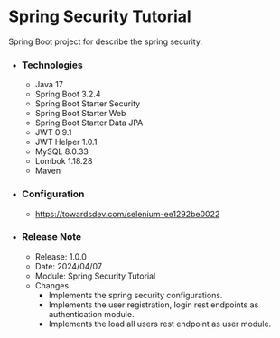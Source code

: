 # Spring Security Tutorial
Spring Boot project for describe the spring security.

* ### Technologies
    * Java 17
    * Spring Boot 3.2.4
    * Spring Boot Starter Security
    * Spring Boot Starter Web
    * Spring Boot Starter Data JPA
    * JWT 0.9.1
    * JWT Helper 1.0.1
    * MySQL 8.0.33
    * Lombok 1.18.28
    * Maven

* ### Configuration
    * https://towardsdev.com/selenium-ee1292be0022

* ### Release Note

    * Release: 1.0.0
    * Date: 2024/04/07
    * Module: Spring Security Tutorial
    * Changes
        * Implements the spring security configurations.
        * Implements the user registration, login rest endpoints as authentication module.
        * Implements the load all users rest endpoint as user module.
